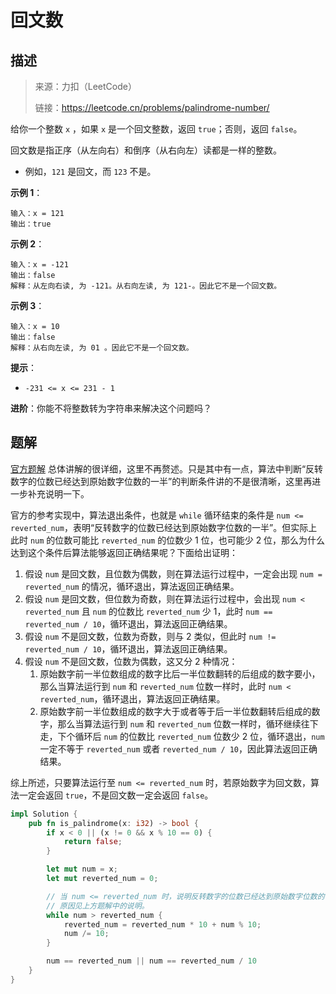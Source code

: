 # 回文数

## 描述

> 来源：力扣（LeetCode）
>
> 链接：<https://leetcode.cn/problems/palindrome-number/>

给你一个整数 `x` ，如果 `x` 是一个回文整数，返回 `true`；否则，返回 `false`。

回文数是指正序（从左向右）和倒序（从右向左）读都是一样的整数。

- 例如，`121` 是回文，而 `123` 不是。

**示例 1**：

```text
输入：x = 121
输出：true
```

**示例 2**：

```text
输入：x = -121
输出：false
解释：从左向右读, 为 -121。从右向左读, 为 121-。因此它不是一个回文数。
```

**示例 3**：

```text
输入：x = 10
输出：false
解释：从右向左读, 为 01 。因此它不是一个回文数。
```

**提示**：

- `-231 <= x <= 231 - 1`

**进阶**：你能不将整数转为字符串来解决这个问题吗？

## 题解

[官方题解][1] 总体讲解的很详细，这里不再赘述。只是其中有一点，算法中判断“反转数字的位数已经达到原始数字位数的一半”的判断条件讲的不是很清晰，这里再进一步补充说明一下。

官方的参考实现中，算法退出条件，也就是 `while` 循环结束的条件是 `num <= reverted_num`，表明“反转数字的位数已经达到原始数字位数的一半”。但实际上此时 `num` 的位数可能比 `reverted_num` 的位数少 1 位，也可能少 2 位，那么为什么达到这个条件后算法能够返回正确结果呢？下面给出证明：

1. 假设 `num` 是回文数，且位数为偶数，则在算法运行过程中，一定会出现 `num = reverted_num` 的情况，循环退出，算法返回正确结果。
2. 假设 `num` 是回文数，但位数为奇数，则在算法运行过程中，会出现 `num < reverted_num` 且 `num` 的位数比 `reverted_num` 少 1，此时 `num == reverted_num / 10`，循环退出，算法返回正确结果。
3. 假设 `num` 不是回文数，位数为奇数，则与 2 类似，但此时 `num != reverted_num / 10`，循环退出，算法返回正确结果。
4. 假设 `num` 不是回文数，位数为偶数，这又分 2 种情况：
   1. 原始数字前一半位数组成的数字比后一半位数翻转的后组成的数字要小，那么当算法运行到 `num` 和 `reverted_num` 位数一样时，此时 `num < reverted_num`，循环退出，算法返回正确结果。
   2. 原始数字前一半位数组成的数字大于或者等于后一半位数翻转后组成的数字，那么当算法运行到 `num` 和 `reverted_num` 位数一样时，循环继续往下走，下个循环后 `num` 的位数比 `reverted_num` 位数少 2 位，循环退出，`num` 一定不等于 `reverted_num` 或者 `reverted_num / 10`，因此算法返回正确结果。

综上所述，只要算法运行至 `num <= reverted_num` 时，若原始数字为回文数，算法一定会返回 `true`，不是回文数一定会返回 `false`。

```rust
impl Solution {
    pub fn is_palindrome(x: i32) -> bool {
        if x < 0 || (x != 0 && x % 10 == 0) {
            return false;
        }

        let mut num = x;
        let mut reverted_num = 0;

        // 当 num <= reverted_num 时，说明反转数字的位数已经达到原始数字位数的一半。
        // 原因见上方题解中的说明。
        while num > reverted_num {
            reverted_num = reverted_num * 10 + num % 10;
            num /= 10;
        }

        num == reverted_num || num == reverted_num / 10
    }
}
```

[1]: https://leetcode.cn/problems/palindrome-number/solution/hui-wen-shu-by-leetcode-solution/
